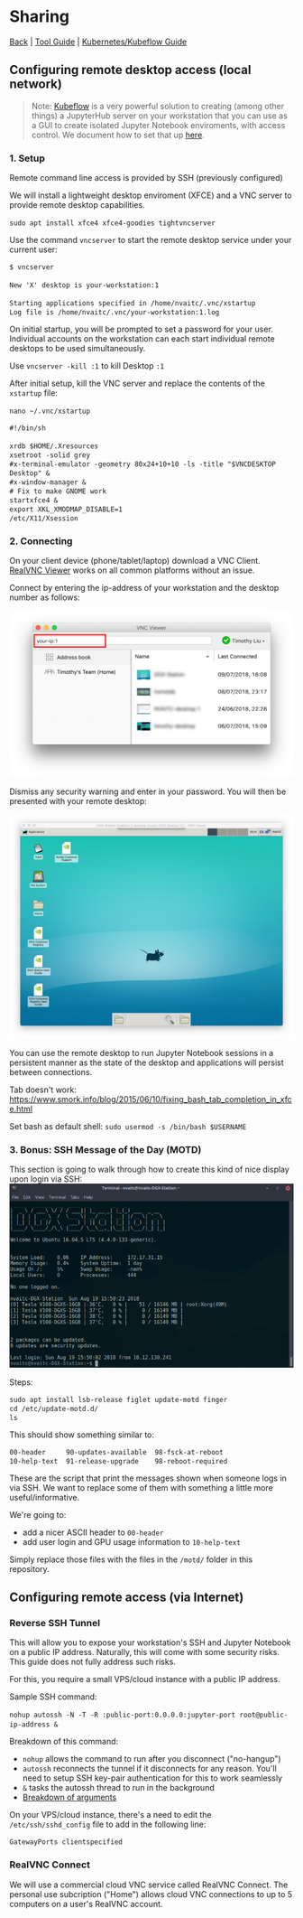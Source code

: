 # Sharing

[Back](README.md) | [Tool Guide](nvidia-tools.md) | [Kubernetes/Kubeflow Guide](kubeflow-setup.md)

## Configuring remote desktop access (local network)

> Note: [Kubeflow](https://www.kubeflow.org/) is a very powerful solution to creating (among other things) a JupyterHub server on your workstation that you can use as a GUI to create isolated Jupyter Notebook enviroments, with access control. We document how to set that up [here](kubeflow-setup.md).

### 1. Setup

Remote command line access is provided by SSH (previously configured)

We will install a lightweight desktop enviroment (XFCE) and a VNC server to provide remote desktop capabilities.

`sudo apt install xfce4 xfce4-goodies tightvncserver`

Use the command `vncserver` to start the remote desktop service under your current user:

```
$ vncserver

New 'X' desktop is your-workstation:1

Starting applications specified in /home/nvaitc/.vnc/xstartup
Log file is /home/nvaitc/.vnc/your-workstation:1.log
```

On initial startup, you will be prompted to set a password for your user. Individual accounts on the workstation can each start individual remote desktops to be used simultaneously.

Use `vncserver -kill :1` to kill Desktop `:1`

After initial setup, kill the VNC server and replace the contents of the `xstartup` file:

`nano ~/.vnc/xstartup`

```
#!/bin/sh

xrdb $HOME/.Xresources
xsetroot -solid grey
#x-terminal-emulator -geometry 80x24+10+10 -ls -title "$VNCDESKTOP Desktop" &
#x-window-manager &
# Fix to make GNOME work
startxfce4 &
export XKL_XMODMAP_DISABLE=1
/etc/X11/Xsession
```

### 2. Connecting

On your client device (phone/tablet/laptop) download a VNC Client. [RealVNC Viewer](https://www.realvnc.com/en/connect/download/viewer/) works on all common platforms without an issue.

Connect by entering the ip-address of your workstation and the desktop number as follows:

![VNC_Connect](images/vnc_viewer.png)

Dismiss any security warning and enter in your password. You will then be presented with your remote desktop:

![VNC_Desktop](images/vnc_desktop.png)

You can use the remote desktop to run Jupyter Notebook sessions in a persistent manner as the state of the desktop and applications will persist between connections.

Tab doesn't work: https://www.smork.info/blog/2015/06/10/fixing_bash_tab_completion_in_xfce.html

Set bash as default shell: `sudo usermod -s /bin/bash $USERNAME`

### 3. Bonus: SSH Message of the Day (MOTD)

This section is going to walk through how to create this kind of nice display upon login via SSH:
![example login message](images/example_motd.png)

Steps:

```
sudo apt install lsb-release figlet update-motd finger
cd /etc/update-motd.d/
ls
```

This should show something similar to:

```
00-header     90-updates-available  98-fsck-at-reboot
10-help-text  91-release-upgrade    98-reboot-required
```

These are the script that print the messages shown when someone logs in via SSH. We want to replace some of them with something a little more useful/informative.

We're going to:

* add a nicer ASCII header to `00-header`
* add user login and GPU usage information to `10-help-text`

Simply replace those files with the files in the `/motd/` folder in this repository.


## Configuring remote access (via Internet)

### Reverse SSH Tunnel

This will allow you to expose your workstation's SSH and Jupyter Notebook on a public IP address. Naturally, this will come with some security risks. This guide does not fully address such risks.

For this, you require a small VPS/cloud instance with a public IP address.

Sample SSH command:

`nohup autossh -N -T -R :public-port:0.0.0.0:jupyter-port root@public-ip-address &`

Breakdown of this command:

* `nohup` allows the command to run after you disconnect ("no-hangup")
* `autossh` reconnects the tunnel if it disconnects for any reason. You'll need to setup SSH key-pair authentication for this to work seamlessly
* `&` tasks the autossh thread to run in the background
* [Breakdown of arguments](https://explainshell.com/explain?cmd=ssh+-N+-T+-R)

On your VPS/cloud instance, there's a need to edit the `/etc/ssh/sshd_config` file to add in the following line:

```
GatewayPorts clientspecified
```

### RealVNC Connect

We will use a commercial cloud VNC service called RealVNC Connect. The personal use subcription ("Home") allows cloud VNC connections to up to 5 computers on a user's RealVNC account.
